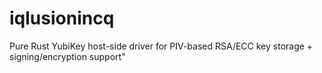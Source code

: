 # iqlusionincq
Pure Rust YubiKey host-side driver for PIV-based RSA/ECC key storage + signing/encryption support"
